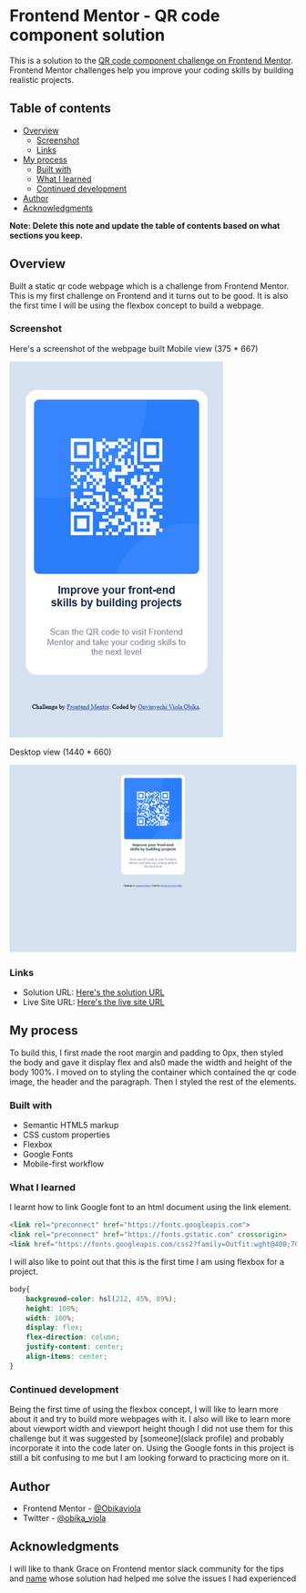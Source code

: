 # Frontend Mentor - QR code component solution

This is a solution to the [QR code component challenge on Frontend Mentor](https://www.frontendmentor.io/challenges/qr-code-component-iux_sIO_H). Frontend Mentor challenges help you improve your coding skills by building realistic projects. 

## Table of contents

- [Overview](#overview)
  - [Screenshot](#screenshot)
  - [Links](#links)
- [My process](#my-process)
  - [Built with](#built-with)
  - [What I learned](#what-i-learned)
  - [Continued development](#continued-development)
- [Author](#author)
- [Acknowledgments](#acknowledgments)

**Note: Delete this note and update the table of contents based on what sections you keep.**

## Overview

Built a static qr code webpage which is a challenge from Frontend Mentor. This is my first challenge on Frontend and it turns out to be good. It is also the first time I will be using the flexbox concept to build a webpage.

### Screenshot

Here's a screenshot of the webpage built 
Mobile view (375 * 667)

![Mobile-preview](images/mobile-preview-screenshot.png)

Desktop view (1440 * 660)

![desktop-preview](images/desktop-preview-screenshot.png)

### Links

- Solution URL: [Here's the solution URL](https://github.com/Obikaviola/QR-code-challenge)
- Live Site URL: [Here's the live site URL](https://qr-code-challenge-gold.vercel.app/)

## My process
To build this, I first made the root margin and padding to 0px, then styled the body and gave it display flex and als0 made the width and height of the body 100%. I moved on to styling the container which contained the qr code image, the header and the paragraph. Then I styled the rest of the elements.

### Built with

- Semantic HTML5 markup
- CSS custom properties
- Flexbox
- Google Fonts
- Mobile-first workflow 

### What I learned

I learnt how to link Google font to an html document using the link element.

```html
<link rel="preconnect" href="https://fonts.googleapis.com">
<link rel="preconnect" href="https://fonts.gstatic.com" crossorigin>
<link href="https://fonts.googleapis.com/css2?family=Outfit:wght@400;700&display=swap" rel="stylesheet">
```

I will also like to point out that this is the first time I am using flexbox for a project.

```css
body{
    background-color: hsl(212, 45%, 89%);
    height: 100%;
    width: 100%;
    display: flex;
    flex-direction: column;
    justify-content: center;
    align-items: center;
}
```

### Continued development

Being the first time of using the flexbox concept, I will like to learn more about it and try to build more webpages with it. I also will like to learn more about viewport width and viewport height though I did not use them for this challenge but it was suggested by [someone](slack profile) and probably incorporate it into the code later on. Using the Google fonts in this project is still a bit confusing to me but I am looking forward to practicing more on it.

## Author

- Frontend Mentor - [@Obikaviola](https://www.frontendmentor.io/profile/Obikaviola)
- Twitter - [@obika_viola](https://www.twitter.com/obika_viola)

## Acknowledgments

I will like to thank Grace on Frontend mentor slack community for the tips and [name]() whose solution had helped me solve the issues I had experienced 
